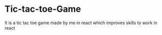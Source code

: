 # Tic-tac-toe-Game
It is a tic tac toe game made by me in react which improves skills to work in react
